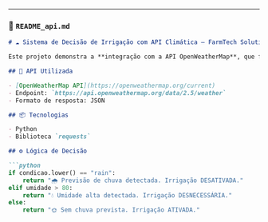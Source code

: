 
---

### 📄 `README_api.md`

```markdown
# ☁️ Sistema de Decisão de Irrigação com API Climática – FarmTech Solutions

Este projeto demonstra a **integração com a API OpenWeatherMap**, que fornece dados climáticos em tempo real para várias cidades. O sistema usa esses dados para **decidir automaticamente se a irrigação deve ser ativada ou não**, considerando a previsão de chuva e o nível de umidade do ar.

## 🔗 API Utilizada

- [OpenWeatherMap API](https://openweathermap.org/current)
- Endpoint: `https://api.openweathermap.org/data/2.5/weather`
- Formato de resposta: JSON

## 📦 Tecnologias

- Python
- Biblioteca `requests`

## ⚙️ Lógica de Decisão

```python
if condicao.lower() == "rain":
    return "🌧️ Previsão de chuva detectada. Irrigação DESATIVADA."
elif umidade > 80:
    return "💧 Umidade alta detectada. Irrigação DESNECESSÁRIA."
else:
    return "🌞 Sem chuva prevista. Irrigação ATIVADA."
